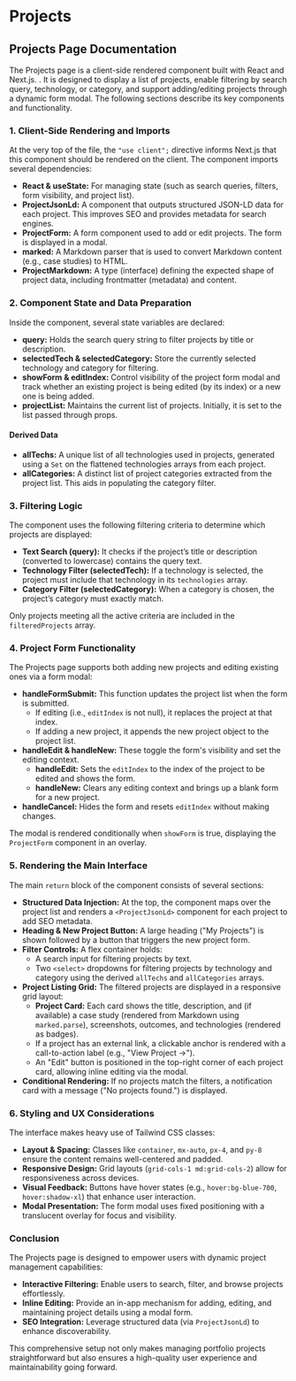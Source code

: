 # Projects

## Projects Page Documentation

The Projects page is a client-side rendered component built with React and Next.js. . It is designed to display a list of projects, enable filtering by search query, technology, or category, and support adding/editing projects through a dynamic form modal. The following sections describe its key components and functionality.

### **1. Client-Side Rendering and Imports**

At the very top of the file, the `"use client";` directive informs Next.js  that this component should be rendered on the client. The component imports several dependencies:

* **React & useState:** For managing state (such as search queries, filters, form visibility, and project list).
* **ProjectJsonLd:** A component that outputs structured JSON-LD data for each project. This improves SEO and provides metadata for search engines.
* **ProjectForm:** A form component used to add or edit projects. The form is displayed in a modal.
* **marked:** A Markdown parser that is used to convert Markdown content (e.g., case studies) to HTML.
* **ProjectMarkdown:** A type (interface) defining the expected shape of project data, including frontmatter (metadata) and content.

### **2. Component State and Data Preparation**

Inside the component, several state variables are declared:

* **query:** Holds the search query string to filter projects by title or description.
* **selectedTech & selectedCategory:** Store the currently selected technology and category for filtering.
* **showForm & editIndex:** Control visibility of the project form modal and track whether an existing project is being edited (by its index) or a new one is being added.
* **projectList:** Maintains the current list of projects. Initially, it is set to the list passed through props.

#### **Derived Data**

* **allTechs:** A unique list of all technologies used in projects, generated using a `Set` on the flattened technologies arrays from each project.
* **allCategories:** A distinct list of project categories extracted from the project list. This aids in populating the category filter.

### **3. Filtering Logic**

The component uses the following filtering criteria to determine which projects are displayed:

* **Text Search (query):** It checks if the project’s title or description (converted to lowercase) contains the query text.
* **Technology Filter (selectedTech):** If a technology is selected, the project must include that technology in its `technologies` array.
* **Category Filter (selectedCategory):** When a category is chosen, the project’s category must exactly match.

Only projects meeting all the active criteria are included in the `filteredProjects` array.

### **4. Project Form Functionality**

The Projects page supports both adding new projects and editing existing ones via a form modal:

* **handleFormSubmit:** This function updates the project list when the form is submitted.
  * If editing (i.e., `editIndex` is not null), it replaces the project at that index.
  * If adding a new project, it appends the new project object to the project list.
* **handleEdit & handleNew:** These toggle the form's visibility and set the editing context.
  * **handleEdit:** Sets the `editIndex` to the index of the project to be edited and shows the form.
  * **handleNew:** Clears any editing context and brings up a blank form for a new project.
* **handleCancel:** Hides the form and resets `editIndex` without making changes.

The modal is rendered conditionally when `showForm` is true, displaying the `ProjectForm` component in an overlay.

### **5. Rendering the Main Interface**

The main `return` block of the component consists of several sections:

* **Structured Data Injection:** At the top, the component maps over the project list and renders a `<ProjectJsonLd>` component for each project to add SEO metadata.
* **Heading & New Project Button:** A large heading ("My Projects") is shown followed by a button that triggers the new project form.
* **Filter Controls:** A flex container holds:
  * A search input for filtering projects by text.
  * Two `<select>` dropdowns for filtering projects by technology and category using the derived `allTechs` and `allCategories` arrays.
* **Project Listing Grid:** The filtered projects are displayed in a responsive grid layout:
  * **Project Card:** Each card shows the title, description, and (if available) a case study (rendered from Markdown using `marked.parse`), screenshots, outcomes, and technologies (rendered as badges).
  * If a project has an external link, a clickable anchor is rendered with a call-to-action label (e.g., "View Project →").
  * An "Edit" button is positioned in the top-right corner of each project card, allowing inline editing via the modal.
* **Conditional Rendering:** If no projects match the filters, a notification card with a message ("No projects found.") is displayed.

### **6. Styling and UX Considerations**

The interface makes heavy use of Tailwind CSS classes:

* **Layout & Spacing:** Classes like `container`, `mx-auto`, `px-4`, and `py-8` ensure the content remains well-centered and padded.
* **Responsive Design:** Grid layouts (`grid-cols-1 md:grid-cols-2`) allow for responsiveness across devices.
* **Visual Feedback:** Buttons have hover states (e.g., `hover:bg-blue-700`, `hover:shadow-xl`) that enhance user interaction.
* **Modal Presentation:** The form modal uses fixed positioning with a translucent overlay for focus and visibility.

### **Conclusion**

The Projects page is designed to empower users with dynamic project management capabilities:

* **Interactive Filtering:** Enable users to search, filter, and browse projects effortlessly.
* **Inline Editing:** Provide an in-app mechanism for adding, editing, and maintaining project details using a modal form.
* **SEO Integration:** Leverage structured data (via `ProjectJsonLd`) to enhance discoverability.

This comprehensive setup not only makes managing portfolio projects straightforward but also ensures a high-quality user experience and maintainability going forward.
